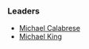 ### Leaders
* [Michael Calabrese](mailto:michael.calabrese@owasp.org )
* [Michael King](mailto:michael.king@owasp.org)
